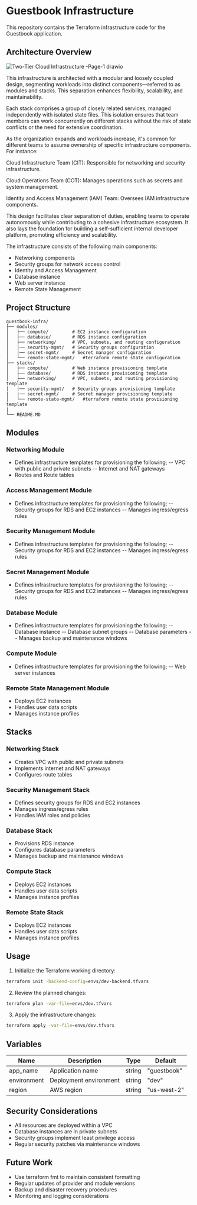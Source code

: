 # Guestbook Infrastructure

This repository contains the Terraform infrastructure code for the Guestbook application.

## Architecture Overview

![Two-Tier Cloud Infrastructure -Page-1 drawio](https://github.com/user-attachments/assets/d92a2657-c4d7-4ab7-865a-d84066956dfb)

This infrastructure is architected with a modular and loosely coupled design, segmenting workloads into distinct components—referred to as modules and stacks. This separation enhances flexibility, scalability, and maintainability.​

Each stack comprises a group of closely related services, managed independently with isolated state files. This isolation ensures that team members can work concurrently on different stacks without the risk of state conflicts or the need for extensive coordination.​

As the organization expands and workloads increase, it's common for different teams to assume ownership of specific infrastructure components. For instance:​

Cloud Infrastructure Team (CIT): Responsible for networking and security infrastructure.

Cloud Operations Team (COT): Manages operations such as secrets and system management.

Identity and Access Management (IAM) Team: Oversees IAM infrastructure components.​

This design facilitates clear separation of duties, enabling teams to operate autonomously while contributing to a cohesive infrastructure ecosystem. It also lays the foundation for building a self-sufficient internal developer platform, promoting efficiency and scalability.

The infrastructure consists of the following main components:

- Networking components
- Security groups for network access control
- Identity and Access Management
- Database instance
- Web server instance
- Remote State Management

## Project Structure

```
guestbook-infra/
├── modules/
│   ├── compute/         # EC2 instance configuration
│   ├── database/        # RDS instance configuration
│   ├── networking/      # VPC, subnets, and routing configuration
│   |── security-mgmt/   # Security groups configuration
|   |── secret-mgmt/     # Secret manager configuration
│   └── remote-state-mgmt/   #terraform remote state configuration
├── stacks/
│   ├── compute/         # Web instance provisioning template
│   ├── database/        # RDS instance provisioning template
│   ├── networking/      # VPC, subnets, and routing provisioning template
│   |── security-mgmt/   # Security groups provisioning template
|   |── secret-mgmt/     # Secret manager provisioning template
│   └── remote-state-mgmt/   #terraform remote state provisioning template
|
└── README.MD
```

## Modules

### Networking Module

- Defines infrastructure templates for provisioning the following;
-- VPC with public and private subnets
-- Internet and NAT gateways
- Routes and Route tables

### Access Management Module

- Defines infrastructure templates for provisioning the following;
-- Security groups for RDS and EC2 instances
-- Manages ingress/egress rules

### Security Management Module

- Defines infrastructure templates for provisioning the following;
-- Security groups for RDS and EC2 instances
-- Manages ingress/egress rules

### Secret Management Module

- Defines infrastructure templates for provisioning the following;
-- Security groups for RDS and EC2 instances
-- Manages ingress/egress rules

### Database Module

- Defines infrastructure templates for provisioning the following;
-- Database instance
-- Database subnet groups
-- Database parameters
-- Manages backup and maintenance windows

### Compute Module

- Defines infrastructure templates for provisioning the following;
-- Web server instances

### Remote State Management Module

- Deploys EC2 instances
- Handles user data scripts
- Manages instance profiles

## Stacks

### Networking Stack

- Creates VPC with public and private subnets
- Implements internet and NAT gateways
- Configures route tables

### Security Management Stack

- Defines security groups for RDS and EC2 instances
- Manages ingress/egress rules
- Handles IAM roles and policies

### Database Stack

- Provisions RDS instance
- Configures database parameters
- Manages backup and maintenance windows

### Compute Stack

- Deploys EC2 instances
- Handles user data scripts
- Manages instance profiles

### Remote State Stack

- Deploys EC2 instances
- Handles user data scripts
- Manages instance profiles

## Usage

1. Initialize the Terraform working directory:

```bash
terraform init -backend-config=envs/dev-backend.tfvars
```

2. Review the planned changes:

```bash
terraform plan -var-file=envs/dev.tfvars
```

3. Apply the infrastructure changes:

```bash
terraform apply -var-file=envs/dev.tfvars
```

## Variables

| Name | Description | Type | Default |
|------|-------------|------|---------|
| app_name | Application name | string | "guestbook" |
| environment | Deployment environment | string | "dev" |
| region | AWS region | string | "us-west-2" |

## Security Considerations

- All resources are deployed within a VPC
- Database instances are in private subnets
- Security groups implement least privilege access
- Regular security patches via maintenance windows

## Future Work

- Use terraform fmt to maintain consistent formatting
- Regular updates of provider and module versions
- Backup and disaster recovery procedures
- Monitoring and logging considerations
